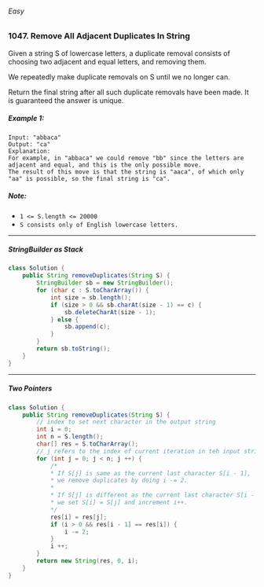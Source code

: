###### Easy

### 1047. Remove All Adjacent Duplicates In String

Given a string S of lowercase letters, a duplicate removal consists of choosing two adjacent and equal letters, and removing them.

We repeatedly make duplicate removals on S until we no longer can.

Return the final string after all such duplicate removals have been made.  It is guaranteed the answer is unique.

 

##### Example 1:
```
Input: "abbaca"
Output: "ca"
Explanation: 
For example, in "abbaca" we could remove "bb" since the letters are adjacent and equal, and this is the only possible move.  
The result of this move is that the string is "aaca", of which only "aa" is possible, so the final string is "ca".
``` 

##### Note:

- `1 <= S.length <= 20000`
- `S consists only of English lowercase letters.`

***

##### StringBuilder as Stack

```java
class Solution {
    public String removeDuplicates(String S) {
        StringBuilder sb = new StringBuilder();
        for (char c : S.toCharArray()) {
            int size = sb.length();
            if (size > 0 && sb.charAt(size - 1) == c) {
                sb.deleteCharAt(size - 1);
            } else {
                sb.append(c);
            }
        }
        return sb.toString();
    }
}
```

***

##### Two Pointers

```java
class Solution {
    public String removeDuplicates(String S) {
        // index to set next character in the output string
        int i = 0;
        int n = S.length();
        char[] res = S.toCharArray();
        // j refers to the index of current iteration in teh input string
        for (int j = 0; j < n; j ++) {
            /*
            * If S[j] is same as the current last character S[i - 1],
            * we remove duplicates by doing i -= 2.
            *
            * If S[j] is different as the current last character S[i - 1],
            * we set S[i] = S[j] and increment i++.
            */
            res[i] = res[j];
            if (i > 0 && res[i - 1] == res[i]) {
                i -= 2;
            }
            i ++;
        }
        return new String(res, 0, i);
    }
}
```
